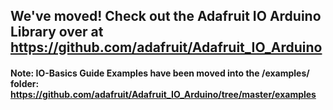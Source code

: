 ## We've moved! Check out the Adafruit IO Arduino Library over at https://github.com/adafruit/Adafruit_IO_Arduino

#### Note: IO-Basics Guide Examples have been moved into the /examples/ folder: https://github.com/adafruit/Adafruit_IO_Arduino/tree/master/examples

